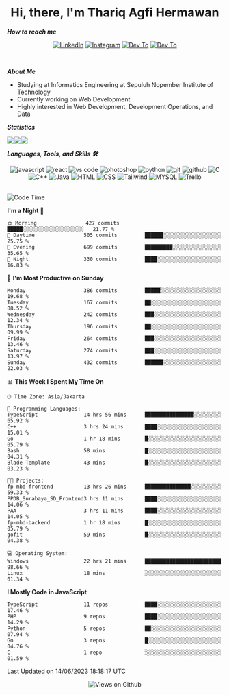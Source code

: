 <div align="center">
  <h1>Hi, there, I'm Thariq Agfi Hermawan</h1>
</div>


***How to reach me***
<p align='center'>
   <a href="https://www.linkedin.com/in/thariqagfihermawan" target="_blank"><img src="https://img.shields.io/badge/LinkedIn-0077B5?style=for-the-badge&logo=linkedin&logoColor=white" alt="LinkedIn"></a>
   <a href="https://www.instagram.com/thoriqagfi" target="_blank"><img src="https://img.shields.io/badge/Instagram-E4405F?style=for-the-badge&logo=instagram&logoColor=white" alt="Instagram"></a>
   <a href="https://medium.com/@thoriq.aghfi60" target="_blank"><img src="https://img.shields.io/badge/Medium-12100E?style=for-the-badge&logo=medium&logoColor=white" alt="Dev To"></a>
   <a href="https://linktr.ee/thoriqagfi" target="_blank"><img src="https://img.shields.io/badge/linktree-1de9b6?style=for-the-badge&logo=linktree&logoColor=white" alt="Dev To"></a>
</p>

<br>

***About Me***
- Studying at Informatics Engineering at Sepuluh Nopember Institute of Technology
- Currently working on Web Development
- Highly interested in Web Development, Development Operations, and Data

***Statistics***

<!-- [![GitHub Streak](http://github-readme-streak-stats.herokuapp.com?user=thoriqagfi&theme=dark)](https://git.io/streak-stats) -->

<div align="center">
  <div style="display: flex;">
    <img src="http://github-readme-streak-stats.herokuapp.com?user=thoriqagfi&theme=chartreuse-dark"/>
    <img src="https://github-readme-stats.vercel.app/api/top-langs/?username=thoriqagfi&layout=compact&&theme=chartreuse-dark&langs_count=8)](https://github.com/thoriqagfi"/>
    <img src="https://github-readme-stats.vercel.app/api?username=thoriqagfi&show_icons=true&theme=chartreuse-dark"/>
  </div>
</div>

<!-- [![Top Langs](https://github-readme-stats.vercel.app/api/top-langs/?username=thoriqagfi&layout=compact&&theme=chartreuse-dark&langs_count=8)](https://github.com/thoriqagfi)
< ![Agfi's GitHub stats](https://github-readme-stats.vercel.app/api?username=thoriqagfi&show_icons=true&theme=chartreuse-dark) -->

***Languages, Tools, and Skills 🛠***

  <div align="center">
    <img src="https://img.shields.io/badge/JavaScript-F7DF1E?style=for-the-badge&logo=javascript&logoColor=black" alt="javascript" />
    <img src="https://img.shields.io/badge/React-61DAFB?style=for-the-badge&logo=react&logoColor=black" alt="react" />
    <img src="https://img.shields.io/badge/vs%20code-007ACC?style=for-the-badge&logo=visual%20studio%20code&logoColor=white" alt="vs code" />
    <img src="https://img.shields.io/badge/adobe%20photoshop-31A8FF?style=for-the-badge&logo=adobe%20photoshop&logoColor=white" alt="photoshop" />
    <img src="https://img.shields.io/badge/python-3776AB?style=for-the-badge&logo=python&logoColor=white" alt="python" />
    <img src="https://img.shields.io/badge/Git-F05032?style=for-the-badge&logo=git&logoColor=white" alt="git" />
    <img src="https://img.shields.io/badge/GitHub-100000?style=for-the-badge&logo=github&logoColor=white" alt="github" />
    <img src="https://img.shields.io/badge/c-%2300599C.svg?style=for-the-badge&logo=c&logoColor=white" alt="C" />
    <img src="https://img.shields.io/badge/c++-%2300599C.svg?style=for-the-badge&logo=c%2B%2B&logoColor=white" alt="C++" />
    <img src="https://img.shields.io/badge/Java-ED8B00?style=for-the-badge&logo=java&logoColor=white" alt="Java"/>
    <img src="https://img.shields.io/badge/HTML5-E34F26?style=for-the-badge&logo=html5&logoColor=white" alt="HTML" />
    <img src="https://img.shields.io/badge/CSS-239120?&style=for-the-badge&logo=css3&logoColor=white" alt ="CSS" />
    <img src="https://img.shields.io/badge/tailwindcss-%2338B2AC.svg?style=for-the-badge&logo=tailwind-css&logoColor=white" alt="Tailwind" />
    <img src="https://img.shields.io/badge/MySQL-00000F?style=for-the-badge&logo=mysql&logoColor=white" alt="MYSQL" />
    <img src="https://img.shields.io/badge/Trello-%23026AA7.svg?style=for-the-badge&logo=Trello&logoColor=white" alt="Trello" />
  </div><br>

<!--START_SECTION:waka-->
![Code Time](http://img.shields.io/badge/Code%20Time-482%20hrs%2034%20mins-blue)

**I'm a Night 🦉** 

```text
🌞 Morning                427 commits         █████░░░░░░░░░░░░░░░░░░░░   21.77 % 
🌆 Daytime                505 commits         ██████░░░░░░░░░░░░░░░░░░░   25.75 % 
🌃 Evening                699 commits         █████████░░░░░░░░░░░░░░░░   35.65 % 
🌙 Night                  330 commits         ████░░░░░░░░░░░░░░░░░░░░░   16.83 % 
```
📅 **I'm Most Productive on Sunday** 

```text
Monday                   386 commits         █████░░░░░░░░░░░░░░░░░░░░   19.68 % 
Tuesday                  167 commits         ██░░░░░░░░░░░░░░░░░░░░░░░   08.52 % 
Wednesday                242 commits         ███░░░░░░░░░░░░░░░░░░░░░░   12.34 % 
Thursday                 196 commits         ██░░░░░░░░░░░░░░░░░░░░░░░   09.99 % 
Friday                   264 commits         ███░░░░░░░░░░░░░░░░░░░░░░   13.46 % 
Saturday                 274 commits         ███░░░░░░░░░░░░░░░░░░░░░░   13.97 % 
Sunday                   432 commits         ██████░░░░░░░░░░░░░░░░░░░   22.03 % 
```


📊 **This Week I Spent My Time On** 

```text
🕑︎ Time Zone: Asia/Jakarta

💬 Programming Languages: 
TypeScript               14 hrs 56 mins      ████████████████░░░░░░░░░   65.92 % 
C++                      3 hrs 24 mins       ████░░░░░░░░░░░░░░░░░░░░░   15.01 % 
Go                       1 hr 18 mins        █░░░░░░░░░░░░░░░░░░░░░░░░   05.79 % 
Bash                     58 mins             █░░░░░░░░░░░░░░░░░░░░░░░░   04.31 % 
Blade Template           43 mins             █░░░░░░░░░░░░░░░░░░░░░░░░   03.23 % 

🐱‍💻 Projects: 
fp-mbd-frontend          13 hrs 26 mins      ███████████████░░░░░░░░░░   59.33 % 
PPDB_Surabaya_SD_Frontend3 hrs 11 mins       ████░░░░░░░░░░░░░░░░░░░░░   14.06 % 
PAA                      3 hrs 11 mins       ████░░░░░░░░░░░░░░░░░░░░░   14.05 % 
fp-mbd-backend           1 hr 18 mins        █░░░░░░░░░░░░░░░░░░░░░░░░   05.79 % 
gofit                    59 mins             █░░░░░░░░░░░░░░░░░░░░░░░░   04.38 % 

💻 Operating System: 
Windows                  22 hrs 21 mins      █████████████████████████   98.66 % 
Linux                    18 mins             ░░░░░░░░░░░░░░░░░░░░░░░░░   01.34 % 
```

**I Mostly Code in JavaScript** 

```text
TypeScript               11 repos            ████░░░░░░░░░░░░░░░░░░░░░   17.46 % 
PHP                      9 repos             ████░░░░░░░░░░░░░░░░░░░░░   14.29 % 
Python                   5 repos             ██░░░░░░░░░░░░░░░░░░░░░░░   07.94 % 
Go                       3 repos             █░░░░░░░░░░░░░░░░░░░░░░░░   04.76 % 
C                        1 repo              ░░░░░░░░░░░░░░░░░░░░░░░░░   01.59 % 
```




 Last Updated on 14/06/2023 18:18:17 UTC
<!--END_SECTION:waka-->

<div align="center">
<img src="https://komarev.com/ghpvc/?username=thoriqagfi&color=blue" alt="Views on Github" />
</div>